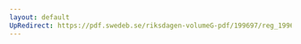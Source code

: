 ```yaml
---
layout: default
UpRedirect: https://pdf.swedeb.se/riksdagen-volumeG-pdf/199697/reg_199697/reg_199697_0385.pdf
---
```

